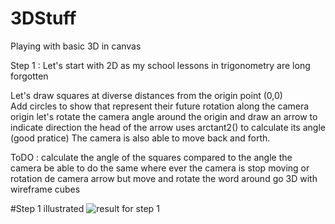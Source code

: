 # 3DStuff
Playing with basic 3D in canvas

Step 1 : Let's start with 2D as my school lessons in trigonometry are long forgotten

Let's draw squares at diverse distances from the origin point (0,0)  
Add circles to show that represent their future rotation along the camera origin
let's rotate the camera angle around the origin and draw an arrow to indicate direction
the head of the arrow uses arctant2() to calculate its angle (good pratice)
The camera is also able to move back and forth.

ToDO : 
calculate the angle of the squares compared to the angle the camera
be able to do the same where ever the camera is
stop moving or rotation de camera arrow but move and rotate the word around
go 3D with wireframe cubes

#Step 1 illustrated
![result for step 1](https://raw.githubusercontent.com/PhilippeMarcMeyer/3DStuff/master/img/step1.jpg)
